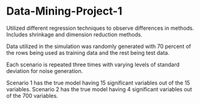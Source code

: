 # Data-Mining-Project-1
Utilized different regression techniques to observe differences in methods. Includes shrinkage and dimension reduction methods.

Data utilized in the simulation was randomly generated with 70 percent of the rows being used as training data and the rest being test data.

Each scenario is repeated three times with varying levels of standard deviation for noise generation.

Scenario 1 has the true model having 15 significant variables out of the 15 variables. 
Scenario 2 has the true model having 4 significant variables out of the 700 variables.
